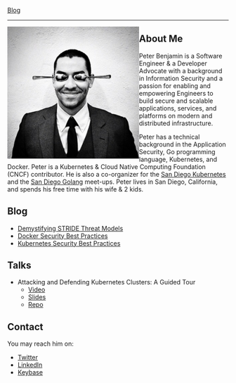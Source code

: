 [Blog](./blog)

---

<img src="profile.jpg" alt="Profile photo" width="300" align="left" />

## About Me

Peter Benjamin is a Software Engineer & a Developer Advocate with a background in Information Security and a passion for enabling and empowering Engineers to build secure and scalable applications, services, and platforms on modern and distributed infrastructure.

Peter has a technical background in the Application Security, Go programming language, Kubernetes, and Docker. Peter is a Kubernetes & Cloud Native Computing Foundation (CNCF) contributor. He is also a co-organizer for the [San Diego Kubernetes](https://www.meetup.com/San-Diego-Kubernetes-Meetup/) and the [San Diego Golang](https://www.meetup.com/sdgophers/) meet-ups. Peter lives in San Diego, California, and spends his free time with his wife & 2 kids.

## Blog

- [Demystifying STRIDE Threat Models](blog/demystifying-stride-threat-models.md)
- [Docker Security Best Practices](blog/docker-security-best-practices.md)
- [Kubernetes Security Best Practices](blog/kubernetes-security-best-practices.md)

## Talks

- Attacking and Defending Kubernetes Clusters: A Guided Tour
  - [Video](https://www.youtube.com/watch?v=UdMFTdeAL1s)
  - [Slides](https://kccncna19.sched.com/event/Uaew)
  - [Repo](https://github.com/securekubernetes/securekubernetes)

## Contact

You may reach him on:

- [Twitter](https://twitter.com/petermbenjamin)
- [LinkedIn](https://linkedin.com/in/pmbenjamin)
- [Keybase](https://keybase.io/pbenj)
